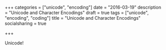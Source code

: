 +++
categories = ["unicode", "encoding"]
date = "2016-03-19"
description = "Unicode and Character Encodings"
draft = true
tags = ["unicode", "encoding", "coding"]
title = "Unicode and Character Encodings"
socialsharing = true

+++

Unicode!

